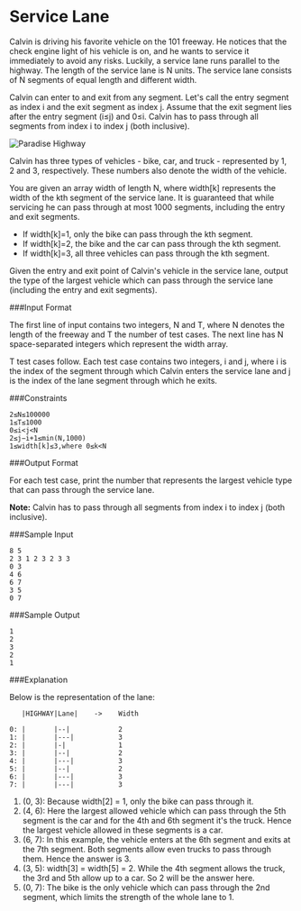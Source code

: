 # Service Lane

Calvin is driving his favorite vehicle on the 101 freeway. He notices that the check engine light of his vehicle is on, and he wants to service it immediately to avoid any risks. Luckily, a service lane runs parallel to the highway. The length of the service lane is N units. The service lane consists of N segments of equal length and different width.

Calvin can enter to and exit from any segment. Let's call the entry segment as index i and the exit segment as index j. Assume that the exit segment lies after the entry segment (i≤j) and 0≤i. Calvin has to pass through all segments from index i to index j (both inclusive).

![Paradise Highway](https://hr-testcases.s3.amazonaws.com/1331)


Calvin has three types of vehicles - bike, car, and truck - represented by 1, 2 and 3, respectively. These numbers also denote the width of the vehicle.

You are given an array width of length N, where width[k] represents the width of the kth segment of the service lane. It is guaranteed that while servicing he can pass through at most 1000 segments, including the entry and exit segments.

* If width[k]=1, only the bike can pass through the kth segment.
* If width[k]=2, the bike and the car can pass through the kth segment.
* If width[k]=3, all three vehicles can pass through the kth segment.

Given the entry and exit point of Calvin's vehicle in the service lane, output the type of the largest vehicle which can pass through the service lane (including the entry and exit segments).

###Input Format

The first line of input contains two integers, N and T, where N denotes the length of the freeway and T the number of test cases. The next line has N space-separated integers which represent the width array.

T test cases follow. Each test case contains two integers, i and j, where i is the index of the segment through which Calvin enters the service lane and j is the index of the lane segment through which he exits.

###Constraints 
```
2≤N≤100000 
1≤T≤1000
0≤i<j<N 
2≤j−i+1≤min(N,1000) 
1≤width[k]≤3,where 0≤k<N
```
###Output Format

For each test case, print the number that represents the largest vehicle type that can pass through the service lane.

**Note:** Calvin has to pass through all segments from index i to index j (both inclusive).

###Sample Input
```
8 5
2 3 1 2 3 2 3 3
0 3
4 6
6 7
3 5
0 7
```
###Sample Output
```
1
2
3
2
1
```
###Explanation

Below is the representation of the lane:
```
   |HIGHWAY|Lane|    ->    Width

0: |       |--|            2
1: |       |---|           3
2: |       |-|             1
3: |       |--|            2
4: |       |---|           3
5: |       |--|            2
6: |       |---|           3
7: |       |---|           3
```
1. (0, 3): Because width[2] = 1, only the bike can pass through it.
2. (4, 6): Here the largest allowed vehicle which can pass through the 5th segment is the car and for the 4th and 6th segment it's the truck. Hence the largest vehicle allowed in these segments is a car.
3. (6, 7): In this example, the vehicle enters at the 6th segment and exits at the 7th segment. Both segments allow even trucks to pass through them. Hence the answer is 3.
4. (3, 5): width[3] = width[5] = 2. While the 4th segment allows the truck, the 3rd and 5th allow up to a car. So 2 will be the answer here.
5. (0, 7): The bike is the only vehicle which can pass through the 2nd segment, which limits the strength of the whole lane to 1.
